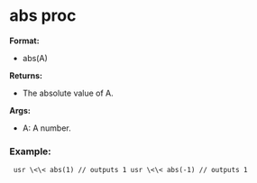 # abs proc
**Format:**
+   abs(A)
<!-- -->
**Returns:**
+   The absolute value of A.
<!-- -->
**Args:**
+   A: A number.
### Example:

``` dm
 usr \<\< abs(1) // outputs 1 usr \<\< abs(-1) // outputs 1

```
